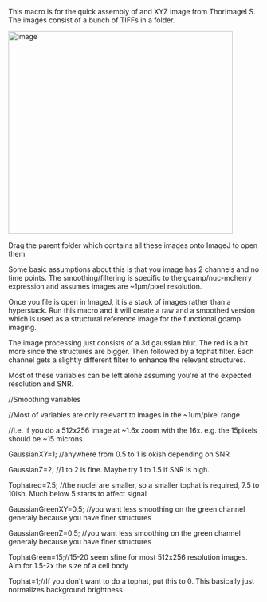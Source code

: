 This macro is for the quick assembly of and XYZ image from ThorImageLS. The images consist of a bunch of TIFFs in a folder.

<img width="450" height="406" alt="image" src="https://github.com/user-attachments/assets/c956b21e-55a9-4e72-bbb1-968c3e787fea" />

Drag the parent folder which contains all these images onto ImageJ to open them

Some basic assumptions about this is that you image has 2 channels and no time points. The smoothing/filtering is specific to the gcamp/nuc-mcherry expression and assumes images are ~1µm/pixel resolution.

Once you file is open in ImageJ, it is a stack of images rather than a hyperstack. Run this macro and it will create a raw and a smoothed version which is used as a structural reference image for the functional gcamp imaging.

The image processing just consists of a 3d gaussian blur. The red is a bit more since the structures are bigger. Then followed by a tophat filter. Each channel gets a slightly different filter to enhance the relevant structures.

Most of these variables can be left alone assuming you're at the expected resolution and SNR.

//Smoothing variables

//Most of variables are only relevant to images in the ~1um/pixel range

//i.e. if you do a 512x256 image at ~1.6x zoom with the 16x. e.g. the 15pixels should be ~15 microns

GaussianXY=1; //anywhere from 0.5 to 1 is okish depending on SNR

GaussianZ=2; //1 to 2 is fine. Maybe try 1 to 1.5 if SNR is high.

Tophatred=7.5; //the nuclei are smaller, so a smaller tophat is required, 7.5 to 10ish. Much below 5 starts to affect signal

GaussianGreenXY=0.5; //you want less smoothing on the green channel generaly because you have finer structures

GaussianGreenZ=0.5; //you want less smoothing on the green channel generaly because you have finer structures

TophatGreen=15;//15-20 seem sfine for most 512x256 resolution images. Aim for 1.5-2x the size of a cell body

Tophat=1;//If you don't want to do a tophat, put this to 0. This basically just normalizes background brightness
